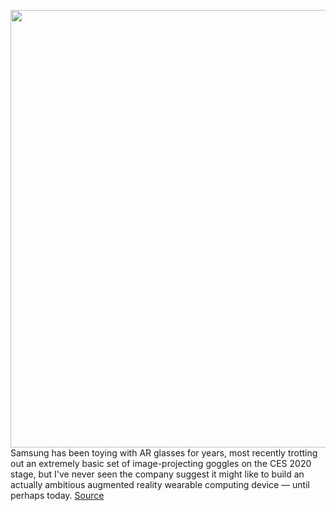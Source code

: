 <img src='https://cdn.vox-cdn.com/uploads/chorus_asset/file/11490453/a-01.0.png' width='700px' /><br/>
Samsung has been toying with AR glasses for years, most recently trotting out an extremely basic set of image-projecting goggles on the CES 2020 stage, but I've never seen the company suggest it might like to build an actually ambitious augmented reality wearable computing device — until perhaps today.
<a href='https://www.theverge.com/circuitbreaker/2021/2/21/22294216/samsung-glasses-lite-ar-next-wearable-computing-concept-leak'> Source <a/>